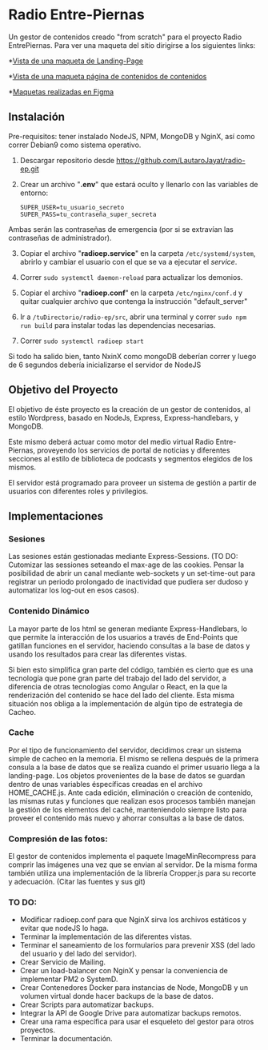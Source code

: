 # Radio Entre-Piernas

Un gestor de contenidos creado "from scratch" para el proyecto Radio EntrePiernas.
Para ver una maqueta del sitio dirigirse a los siguientes links:

*[Vista de una maqueta de Landing-Page](https://radioentrepiernas3.imfast.io/)

*[Vista de una maqueta página de contenidos de contenidos](https://contents.imfast.io/)

*[Maquetas realizadas en Figma](https://www.figma.com/file/1vnqesP5XAjm795tbxnR1c/Radio-Ep-dark-Theme)


## Instalación

Pre-requisitos: tener instalado NodeJS, NPM, MongoDB y NginX, así como correr Debian9 como sistema operativo.

1. Descargar repositorio desde https://github.com/LautaroJayat/radio-ep.git

2. Crear un archivo "**.env**" que estará oculto y llenarlo con las variables de entorno: 
    ``` 
    SUPER_USER=tu_usuario_secreto
    SUPER_PASS=tu_contraseña_super_secreta
    ```
Ambas serán las contraseñas de emergencia (por si se extravían las contraseñas de administrador).

3. Copiar el archivo "**radioep.service**" en la carpeta `/etc/systemd/system`, abrirlo y cambiar el usuario con el que se va a ejecutar el *service*.

4. Correr `sudo systemctl daemon-reload` para actualizar los demonios.

5. Copiar el archivo "**radioep.conf**" en la carpeta `/etc/nginx/conf.d` y quitar cualquier archivo que contenga la instrucción "default_server"

6. Ir a `/tuDirectorio/radio-ep/src`, abrir una terminal y correr `sudo npm run build` para instalar todas las dependencias necesarias.

7. Correr `sudo systemctl radioep start`

Si todo ha salido bien, tanto NxinX como mongoDB deberían correr y luego de 6 segundos debería inicializarse el servidor de NodeJS


## Objetivo del Proyecto

El objetivo de éste proyecto es la creación de un gestor de contenidos, al estilo Wordpress, basado en NodeJs, Express, Express-handlebars, y MongoDB.

Este mismo deberá actuar como motor del medio virtual Radio Entre-Piernas, proveyendo los servicios de portal de noticias y diferentes secciones al estilo de biblioteca de podcasts y segmentos elegidos de los mismos.

El servidor está programado para proveer un sistema de gestión a partir de usuarios con diferentes roles y privilegios.

## Implementaciones

### Sesiones
Las sesiones están gestionadas mediante Express-Sessions. (TO DO: Cutomizar las sessiones seteando el max-age de las cookies. Pensar la posibilidad de abrir un canal mediante web-sockets y un set-time-out para registrar un periodo prolongado de inactividad que pudiera ser dudoso y automatizar los log-out en esos casos).

### Contenido Dinámico
La mayor parte de los html se generan mediante Express-Handlebars, lo que permite la interacción de los usuarios a través de End-Points que gatillan funciones en el servidor, haciendo consultas a la base de datos y usando los resultados para crear las diferentes vistas.

Si bien esto simplifica gran parte del código, también es cierto que es una tecnología que pone gran parte del trabajo del lado del servidor, a diferencia de otras tecnologías como Angular o React, en la que la renderización del contenido se hace del lado del cliente.
Esta misma situación nos obliga a la implementación de algún tipo de estrategia de Cacheo.

### Cache
Por el tipo de funcionamiento del servidor, decidimos crear un sistema simple de cacheo en la memoria. El mismo se rellena después de la primera consula a la base de datos que se realiza cuando el primer usuario llega a la landing-page. Los objetos provenientes de la base de datos se guardan dentro de unas variables éspecíficas creadas en el archivo HOME_CACHE.js. Ante cada edición, eliminación o creación de contenido, las mismas rutas y funciones que realizan esos procesos también manejan la gestión de los elementos del caché, manteniendolo siempre listo para proveer el contenido más nuevo y ahorrar consultas a la base de datos.

### Compresión de las fotos:
El gestor de contenidos implementa el paquete ImageMinRecompress para comprir las imágenes una vez que se envian al servidor. De la misma forma también utiliza una implementación de la librería Cropper.js para su recorte y adecuación. (Citar las fuentes y sus git)

### TO DO:
* Modificar radioep.conf para que NginX sirva los archivos estáticos y evitar que nodeJS lo haga.
* Terminar la implementación de las diferentes vistas.
* Terminar el saneamiento de los formularios para prevenir XSS (del lado del usuario y del lado del servidor).
* Crear Servicio de Mailing.
* Crear un load-balancer con NginX y pensar la conveniencia de implementar PM2 o SystemD.
* Crear Contenedores Docker para instancias de Node, MongoDB y un volumen virtual donde hacer backups de la base de datos.
* Crear Scripts para automatizar backups.
* Integrar la API de Google Drive para automatizar backups remotos.
* Crear una rama específica para usar el esqueleto del gestor para otros proyectos.
* Terminar la documentación.
